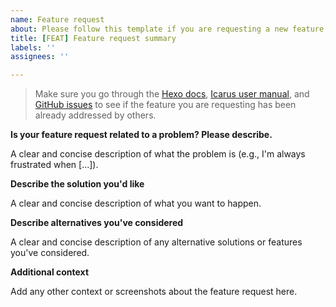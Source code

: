 ```yaml
---
name: Feature request
about: Please follow this template if you are requesting a new feature, or your issue may be closed without further notice.
title: [FEAT] Feature request summary
labels: ''
assignees: ''

---
```


> Make sure you go through the [Hexo docs](https://hexo.io), [Icarus user manual](https://ppoffice.github.io/hexo-theme-icarus/tags/Icarus-User-Guide/), and [GitHub issues](https://github.com/ppoffice/hexo-theme-icarus/issues) to see if the feature you are requesting has been already addressed by others.

**Is your feature request related to a problem? Please describe.**

A clear and concise description of what the problem is (e.g., I'm always frustrated when [...]).

**Describe the solution you'd like**

A clear and concise description of what you want to happen.

**Describe alternatives you've considered**

A clear and concise description of any alternative solutions or features you've considered.

**Additional context**

Add any other context or screenshots about the feature request here.
